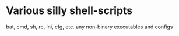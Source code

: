 # Various silly shell-scripts
bat, cmd, sh, rc, ini, cfg, etc. any non-binary executables and configs
